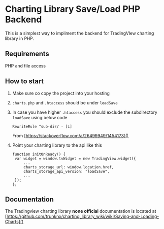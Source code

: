 # Charting Library Save/Load PHP Backend

This is a simplest way to impliment the backend for TradingVIew charting library in PHP.


## Requirements

PHP and file access


## How to start

1. Make sure co copy the project into your hosting
2. `charts.php` and `.htaccess` should be under `loadSave`
3. In case you have higher `.htaccess` you should exclude the subdirectory `loadSave` using below code

   ```
   RewriteRule ^sub-dir/ - [L]
   ```

   From [https://stackoverflow.com/a/26499949/1454173]()
4. Point your charting library to the api like this

   ```
   function initOnReady() {
   	var widget = window.tvWidget = new TradingView.widget({
   		...
   		charts_storage_url: window.location.href,
   		charts_storage_api_version: "loadSave",
   		...
   	});
   };
   ```


## Documentation

The Tradingview charting library **none official** documentation is located at
[https://github.com/trunknx/charting_library_wiki/wiki/Saving-and-Loading-Charts]()
